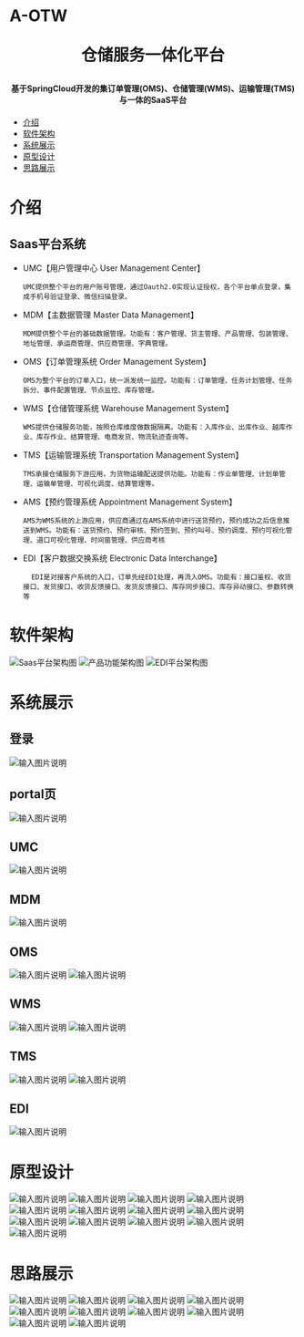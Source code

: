 # A-OTW

<h1 align="center" style="margin: 30px 0 30px; font-weight: bold;">仓储服务一体化平台</h1>
<h4 align="center">基于SpringCloud开发的集订单管理(OMS)、仓储管理(WMS)、运输管理(TMS)与一体的SaaS平台</h4>

<!--ts-->

   * [介绍](#介绍)
   * [软件架构](#软件架构)
   * [系统展示](#系统展示)    
   * [原型设计](#原型设计)    
   * [思路展示](#思路展示) 
   
   
<!--te-->

# 介绍
## Saas平台系统

- UMC【用户管理中心 User Management Center】

      UMC提供整个平台的用户账号管理，通过Oauth2.0实现认证授权，各个平台单点登录，集成手机号验证登录、微信扫描登录。

- MDM【主数据管理 Master Data Management】

      MDM提供整个平台的基础数据管理。功能有：客户管理、货主管理、产品管理、包装管理、地址管理、承运商管理、供应商管理、字典管理。

- OMS【订单管理系统 Order Management System】

      OMS为整个平台的订单入口，统一派发统一监控。功能有：订单管理、任务计划管理、任务拆分、事件配置管理、节点监控、库存管理。

- WMS【仓储管理系统 Warehouse Management System】

      WMS提供仓储服务功能，按照仓库维度做数据隔离。功能有：入库作业、出库作业、越库作业、库存作业、结算管理、电商发货、物流轨迹查询等。

- TMS【运输管理系统 Transportation Management System】

      TMS承接仓储服务下游应用，为货物运输配送提供功能。功能有：作业单管理、计划单管理、运输单管理、可视化调度、结算管理等。

- AMS【预约管理系统 Appointment Management System】
    
      AMS为WMS系统的上游应用，供应商通过在AMS系统中进行送货预约，预约成功之后信息推送到WMS。功能有：送货预约、预约审核、预约签到、预约叫号、预约调度、预约可视化管理、道口可视化管理、时间窗管理、供应商考核 

- EDI【客户数据交换系统 Electronic Data Interchange】

        EDI是对接客户系统的入口，订单先经EDI处理，再流入OMS。功能有：接口鉴权、收货接口、发货接口、收货反馈接口、发货反馈接口、库存同步接口、库存异动接口、参数转换等

# 软件架构

![Saas平台架构图](729be84fe2e8d3295a888b322481bc1.jpg)
![产品功能架构图](image.png)
![EDI平台架构图](0efeb916b148d18eee7fd345993cc57.jpg)


# 系统展示
## 登录
![输入图片说明](1664242603533.jpg)
## portal页
![输入图片说明](1664242642377.jpg)
## UMC
![输入图片说明](1664242724492.jpg)
## MDM
![输入图片说明](1664242764166.jpg)
## OMS
![输入图片说明](1664242813805.jpg)
![输入图片说明](1664242875907.jpg)
## WMS
![输入图片说明](1664242949650.jpg)
![输入图片说明](1664243009337.jpg)
## TMS
![输入图片说明](1664243179923.jpg)
![输入图片说明](1664243231621.jpg)
## EDI
![输入图片说明](1664243330417.jpg)



# 原型设计
![输入图片说明](1664244070693.jpg)
![输入图片说明](1664244094573.jpg)
![输入图片说明](1664244123966.jpg)
![输入图片说明](1664244178035.jpg)
![输入图片说明](1664244286481.jpg)
![输入图片说明](1664244307046.jpg)
![输入图片说明](1664244345134.jpg)
![输入图片说明](1664244506026.jpg)
![输入图片说明](1664244533795.jpg)
![输入图片说明](1664244654305.jpg)
![输入图片说明](1664244736682.jpg)
![输入图片说明](1664244841078.jpg)
![输入图片说明](1664244899895.jpg)

# 思路展示
![输入图片说明](1664245044485.jpg)
![输入图片说明](1664245062702.jpg)
![输入图片说明](1664245104050.jpg)
![输入图片说明](1664245273065.png)
![输入图片说明](1664245471951.jpg)
![输入图片说明](1664245548787.jpg)
![输入图片说明](1664245584635.jpg)
![输入图片说明](1664245618171.jpg)
![输入图片说明](1664245653299.jpg)
![输入图片说明](1664245701210.jpg)
